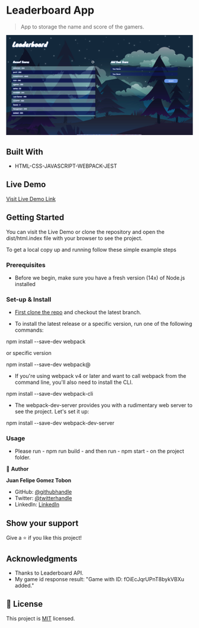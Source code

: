 # Leaderboard App

> App to storage the name and score of the gamers.

![screenshot](./app_screenshot1.png)


## Built With

- HTML-CSS-JAVASCRIPT-WEBPACK-JEST

## Live Demo

[Visit Live Demo Link](https://felipeg005.github.io/Leaderboard/)


## Getting Started

You can visit the Live Demo or clone the repository and open the dist/html.index file with your browser to see the project.

To get a local copy up and running follow these simple example steps

### Prerequisites

- Before we begin, make sure you have a fresh version (14x) of Node.js installed

### Set-up & Install

- [First clone the repo](https://github.com/Felipeg005/Leaderboard/) and checkout the latest branch.

- To install the latest release or a specific version, run one of the following commands:

npm install --save-dev webpack

or specific version

npm install --save-dev webpack@<version>


- If you're using webpack v4 or later and want to call webpack from the command line, you'll also need to install the CLI.

npm install --save-dev webpack-cli


- The webpack-dev-server provides you with a rudimentary web server to see the project. Let's set it up:

npm install --save-dev webpack-dev-server


### Usage

- Please run - npm run build - and then run - npm start - on the project folder.


👤 **Author**

**Juan Felipe Gomez Tobon**

- GitHub: [@githubhandle](https://github.com/Felipeg005/)
- Twitter: [@twitterhandle](https://twitter.com/JuanFGT05)
- LinkedIn: [LinkedIn](https://www.linkedin.com/in/juan-felipe-gomez-tobon/)

## Show your support

Give a ⭐️ if you like this project!

## Acknowledgments

- Thanks to Leaderboard API.
- My game id response result: "Game with ID: fOiEcJqrUPnT8bykVBXu added."

## 📝 License

This project is [MIT](./MIT.md) licensed.
